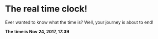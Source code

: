 # The real time clock!

Ever wanted to know what the time is? Well, your journey is about to end!

**The time is Nov 24, 2017, 17:39**